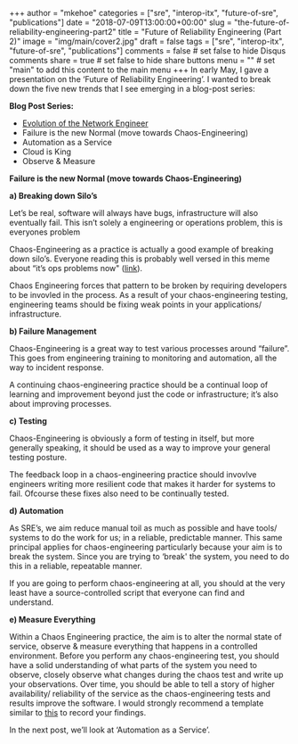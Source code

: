 +++
author = "mkehoe"
categories = ["sre", "interop-itx", "future-of-sre", "publications"]
date = "2018-07-09T13:00:00+00:00"
slug = "the-future-of-reliability-engineering-part2"
title = "Future of Reliability Engineering (Part 2)"
image = "img/main/cover2.jpg"
draft = false
tags = ["sre", "interop-itx", "future-of-sre", "publications"]
comments = false     # set false to hide Disqus comments
share = true        # set false to hide share buttons
menu = ""           # set "main" to add this content to the main menu
+++
In early May, I gave a presentation on the ‘Future of Reliability Engineering’. I wanted to break down the five new trends that I see emerging in a blog-post series:

**Blog Post Series:**

* [Evolution of the Network Engineer](https://michael-kehoe.io/post/the-future-of-reliability-engineering-part1/)
* Failure is the new Normal (move towards Chaos-Engineering)
* Automation as a Service
* Cloud is King
* Observe & Measure

**Failure is the new Normal (move towards Chaos-Engineering)**

**a) Breaking down Silo’s**

Let’s be real, software will always have bugs, infrastructure will also eventually fail. This isn’t solely a engineering or operations problem, this is everyones problem 

Chaos-Engineering as a practice is actually a good example of breaking down silo’s. Everyone reading this is probably well versed in this meme about “it’s ops problems now" ([link](http://www.developermemes.com/2013/12/13/worked-fine-dev-ops-problem-now/)).

Chaos Engineering forces that pattern to be broken by requiring developers to be invovled in the process. As a result of your chaos-engineering testing, engineering teams should be fixing weak points in your applications/ infrastructure.

**b) Failure Management**

Chaos-Engineering is a great way to test various processes around “failure”. This goes from engineering training to monitoring and automation, all the way to incident response. 

A continuing chaos-engineering practice should be a continual loop of learning and improvement beyond just the code or infrastructure; it’s also about improving processes. 

**c) Testing**

Chaos-Engineering is obviously a form of testing in itself, but more generally speaking, it should be used as a way to improve your general testing posture.

The feedback loop in a chaos-engineering practice should invovlve engineers writing more resilient code that makes it harder for systems to fail. Ofcourse these fixes also need to be continually tested.

**d) Automation**

As SRE’s, we aim reduce manual toil as much as possible and have tools/ systems to do the work for us; in a reliable, predictable manner. This same principal applies for chaos-engineering particularly because your aim is to break the system. Since you are trying to ‘break' the system, you need to do this in a reliable, repeatable manner. 

If you are going to perform chaos-engineering at all, you should at the very least have a source-controlled script that everyone can find and understand.

**e) Measure Everything**

Within a Chaos Engineering practice, the aim is to alter the normal state of service, observe & measure everything that happens in a controlled environment. Before you perform any chaos-engineering test, you should have a solid understanding of what parts of the system you need to observe, closely observe what changes during the chaos test and write up your observations. Over time, you should be able to tell a story of higher availability/ reliability of the service as the chaos-engineering tests and results improve the software. I would strongly recommend a template similar to [this](https://docs.google.com/document/u/1/d/1hec4i4mp_buLr54Fyu0Kg3GdiUETPDYdzm52k9l03aI/edit?usp=drive_web&ouid=104527119449012814539) to record your findings.

In the next post, we’ll look at ‘Automation as a Service’.
